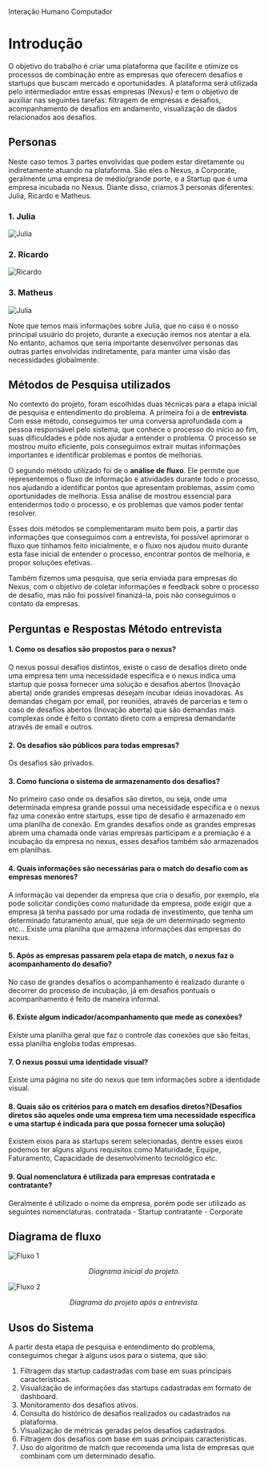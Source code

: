 Interação Humano Computador

# Introdução 

O objetivo do trabalho é criar uma plataforma que facilite e otimize os processos de combinação entre as empresas que oferecem desafios e startups que buscam mercado e oportunidades. A plataforma será utilizada pelo intermediador entre essas empresas (Nexus) e tem o objetivo de auxiliar nas seguintes tarefas: filtragem de empresas e desafios, acompanhamento de desafios em andamento, visualização de dados relacionados aos desafios.

## Personas
Neste caso temos 3 partes envolvidas que podem estar diretamente ou indiretamente atuando na plataforma. São eles o Nexus, a Corporate, geralmente uma empresa de médio/grande porte, e a Startup que é uma empresa incubada no Nexus. Diante disso, criamos 3 personas diferentes: Julia, Ricardo e Matheus.

### 1. Julia
<img src="src\img\julia_persona.png" alt="Julia">

### 2. Ricardo
<img src="src\img\matheus_persona.png" alt="Ricardo">

### 3. Matheus
<img src="src\img\ricardo_persona.png" alt="Julia">


Note que temos mais informações sobre Julia, que no caso é o nosso principal usuário do projeto, durante a execução iremos nos atentar a ela. No entanto, achamos que seria importante desenvolver personas das outras partes envolvidas indiretamente, para manter uma visão das necessidades globalmente.

## Métodos de Pesquisa utilizados

No contexto do projeto, foram escolhidas duas técnicas para a etapa inicial de pesquisa e entendimento do problema. 
A primeira foi a de **entrevista**. Com esse método, conseguimos ter uma conversa aprofundada com a pessoa responsável pelo sistema, que conhece o processo do início ao fim, suas dificuldades e pôde nos ajudar a entender o problema. 
O processo se mostrou muito eficiente, pois conseguimos extrair muitas informações importantes e identificar problemas e pontos de melhorias.

O segundo método utilizado foi de o **análise de fluxo**. Ele permite que representemos o fluxo de informação e atividades durante todo o processo, nos ajudando a identificar pontos que apresentam problemas, assim como oportunidades de melhoria.
Essa análise de mostrou essencial para entendermos todo o processo, e os problemas que vamos poder tentar resolver. 

Esses dois métodos se complementaram muito bem pois, a partir das informações que conseguimos com a entrevista, foi possível aprimorar o fluxo que tínhamos feito inicialmente, e o fluxo nos ajudou muito durante esta fase inicial de entender o processo, encontrar pontos de melhoria, e propor soluções efetivas.

Também fizemos uma pesquisa, que seria enviada para empresas do Nexus, com o objetivo de coletar informações e feedback sobre o processo de desafio, mas não foi possível finanizá-la, pois não conseguimos o contato da empresas.

## Perguntas e Respostas Método entrevista

#### 1. Como os desafios são propostos para o nexus?
O nexus possui desafios distintos, existe o caso de desafios direto onde  uma empresa tem uma necessidade específica e o nexus indica uma startup que possa fornecer uma solução e desafios abertos (Inovação aberta) onde grandes empresas desejam incubar ideias inovadoras. As demandas chegam por email, por reuniões, através de parcerias e tem o caso de desafios abertos (Inovação aberta) que são demandas mais complexas onde é feito o contato direto com a empresa demandante através de email e outros.

#### 2. Os desafios são públicos para todas empresas? 
Os desafios são privados.

#### 3. Como funciona o sistema de armazenamento dos desafios?
No primeiro caso onde os desafios são diretos, ou seja, onde uma determinada empresa grande possui uma necessidade específica e o nexus faz uma conexão entre startups, esse tipo de desafio é armazenado em uma planilha de conexão.
Em grandes desafios onde as grandes empresas abrem uma chamada onde várias empresas participam e a premiação é a incubação da empresa no nexus, esses desafios também são armazenados em planilhas.

#### 4. Quais informações são necessárias para o match do desafio com as empresas menores?
A informação vai depender da empresa que cria o desafio, por exemplo, ela pode solicitar condições como maturidade da empresa, pode exigir que a empresa já tenha passado por uma rodada de investimento, que tenha um determinado faturamento anual, que seja de um determinado segmento etc… Existe uma planilha que armazena informações das empresas do nexus.

#### 5. Após as empresas passarem pela etapa de match, o nexus faz o acompanhamento do desafio?
No caso de grandes desafios o acompanhamento é realizado durante o decorrer do processo de incubação, já em desafios pontuais o acompanhamento é feito de maneira informal.

#### 6. Existe algum indicador/acompanhamento que mede as conexões?
Existe uma planilha geral que faz o controle das conexões que são feitas, essa planilha engloba todas empresas.

#### 7. O nexus possui uma identidade visual?
Existe uma página no site do nexus que tem informações sobre a identidade visual.

#### 8. Quais são os critérios para o match em desafios diretos?(Desafios diretos são aqueles onde uma empresa tem uma necessidade específica e uma startup é indicada para que possa fornecer uma solução)
Existem eixos para as startups serem selecionadas, dentre esses eixos podemos ter alguns alguns requisitos como Maturidade, Equipe, Faturamento, Capacidade de desenvolvimento tecnológico etc.

#### 9. Qual nomenclatura é utilizada para empresas contratada e contratante?
Geralmente é utilizado o nome da empresa, porém pode ser utilizado as seguintes nomenclaturas.
contratada - Startup
contratante - Corporate

## Diagrama de fluxo

<img src="src\img\fluxo1.png" alt="Fluxo 1">
<p style="text-align: center;"><i>Diagrama inicial do projeto.</i></p>

<img src="src\img\fluxo2.png" alt="Fluxo 2">
<p style="text-align: center;"><i>Diagrama do projeto após a entrevista.</i></p>

## Usos do Sistema

A partir desta etapa de pesquisa e entendimento do problema, conseguimos chegar à alguns usos para o sistema, que são:

1. Filtragem das startup cadastradas com base em suas principais características.
2. Visualização de informações das startups cadastradas em formato de dashboard. 
3. Monitoramento dos desafios ativos.
4. Consulta do histórico de desafios realizados ou cadastrados na plataforma.
5. Visualização de métricas geradas pelos desafios cadastrados.
6. Filtragem dos desafios com base em suas principais características. 
1. Uso do algoritmo de match que recomenda uma lista de empresas que combinam com um determinado desafio.
